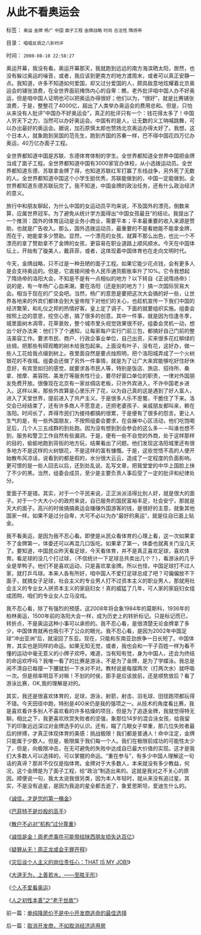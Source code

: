 # 从此不看奥运会

标签： `奥运` `金牌` `杨广` `中国` `面子工程` `金牌战略` `时尚` `合法性` `隋炀帝` 

目录： `唱唱反调之八卦时评`

时间： `2008-08-10 22:58:27`

奥运开幕，我没有看。奥运开幕那天，我就跑到远远的南方海滨晒太阳，居然，也没有躲过奥运的噪音，或者，我应该到更南方的地方渡周末，或者可以真正安静一点。我知道，许多不知道如何爱国，却又过分爱国的人，颇具敌意地炫耀着北京奥运会的铺张浪费，在全世界面前掩饰内心的自卑：瞧，老外批评咱中国人办不好奥运，但是咱中国人证明也可以把奥运办得很好；他们以为，“很好”，就是比赛铺张浪费，于是，整整花了4000亿，超出了人类举办奥运会的费用总和。但是，只怕从来没有人批评“中国办不好奥运会”，真正的批评只有一个：钱花得太多了！中国人穷天下之力，当然可以办好奥运会。中国有的是人，让无数的义工呐喊跳舞，可以办出最好的奥运会。据说，加石原慎太郎也赞扬北京奥运办得太好了。我想，这个日本人，就象跑到吴国的范先生，跑到齐国的苏秦一样，巴不得中国花四万亿办奥运，40万亿办面子工程。

全世界都知道中国是苏联、东德体育体制的学生。全世界都知道全世界中国把金牌当成了面子工程。全世界都知道中国有3000家官办体校，从小选拨运动员。全世界都知道东德、苏联拿金牌了得，也知道苏联红军打赢了东线战争，另外死了无数的人。全世界都知道中国这个小学生挺优秀，苏联能做到的，中国一定能做到。全世界都知道东德苏联玩完了。我不知道，中国金牌的政治任务，还有什么政治经济的意义。

旅行中和朋友聊起，为什么中国的女运动员平均来说，不及国外的漂亮，倒数来算，应属世界冠军。为了避免从统计学方面得出“中国女孩最丑”的结论。我提出了一个推测：国外的体育运动是业务小商业，需要平本；平本最重要的收入来源是赞助，也就是广告收入。那么，国外选拨运动员，最重要的不是看她能不能拿金牌，而在于，她能拿多少赞助。显然，一个漂亮的女孩，就算不那么出色，也比一个不漂亮的拿了赞助拿不了金牌的女孩，更容易在职业道路上顺风顺水。今天在中国体坛上，开始有了璇美人，戴菲菲，或者，这体现着中国体育也在走向文明时代。

今天，金牌战略，只不过是一种丑陋的面子工程。如果它能少花点钱，会有更多人是会支持奥运的。但是，它直接间接令人民币通货膨胀率升了10%。它令我想起了隋炀帝的洛阳大会，不知是不是有一点相似的地方？以下转自《正说隋炀帝》：说的是，有一年杨广心血来潮，要在洛阳（还是别的地方？）搞一次国际贸易大会。相当于现在的广交会吧。当然，杨广的意思是要把这次大会搞的好一些，让世界各地来的外宾们都体会到大皇帝陛下对他们的关心，也趁机宣传一下我们中国的经济繁荣，和礼仪之邦的热情好客。皇上定了调子，下面的就要组织实施。组委会按照上边的意思，挖空心思，搞了很多的创意。其中一件事，就是因为恰逢冬季，城里面树木凋零，花草衰败，整个城市里头视觉效果很不好。组委会灵机一动，想出个好办法来：他们下了个通知，让每家每户实行门前三包，都搞好自己门前的整洁美容工作。要求市民、商户、行政企事业单位，自己出资，买来很多花红柳绿的丝绸，把那些有碍观瞻的树木给我包起来。上面没有叶子，没有花，这好办，做一些人工花给我点缀到树上。夜里面自然是要点烛照明，把个洛阳城弄成了一个火树银花的不夜城。组委会还做了另外一件事情，就是为了让广大来宾能够吃好住好休息好，有宾至如归的感觉，就要求各市民人等，特别是饭店、旅店、招待所、桑拿、按摩、美容院、美发厅等服务性行业，要尽好窗口单位的职责，一律对外国朋友免费开放。很像现在北京有一家丝绸店老板，只许外宾进入，不许中国老乡进入。这样以来，那些外宾算是心里乐开了花，以为自己真的这是遇到了好人富人，进入了天堂世界，提前进入了共产主义。于是很多人乐不思蜀，干脆住了下来。洛交会已经结束了，还有许多商人不愿意走，还把老婆孩子、亲戚朋友都叫来，赖在洛阳。时间长了，弄得市民们为接待都搞的很累，于是便有了很多的怨言。更让人生气的是，有一些外国朋友，不按照组委会要求，在会展中心区活动，他们吃饱喝足后，几个人三五成群的到处跑。因为没有想到到会参会的这么多－－叫谁也想不到，服务和警卫工作自然有些漏洞，于是，便有一些不自觉的外商，处于这样那样的目的，偷偷地跑到背街的地方玩，结果看出了问题。他们发现这洛阳城里还有很多地方不是这样的火树银花，不是这样的富有慷慨。于是，这些觉悟不高的人便开始散布风凉话，说看到的都是假的，水分很大云云，造成了一定程度的负面影响。更可恨的是一些人回去以后，还到处乱说、乱写文章，把我堂堂的中华上国脸上抹了不少的黑。当然，组委会成员，至少是主要负责人事后受了一定的批评和纪律处分。

爱面子不是错。其实，对于一个平民来说，正正派派活得比别人好，就是很大的面子。对于一个大大小小的政府来说，自已服务的国民富裕丰足，社会安宁，那就是天大的面子。高兴的时侯搞搞奥运会赚赚外国游客的钱，是很好的主意，就象其他国家一样。如果不是过分自卑，大可不必以为办“最好的奥运”，就是往自已面上贴金。

我不看奥运，是因为我不忍心看。即使是从民众看体育的心理上看，这一次如果拿不了金牌第一，体委还可以再混几口饭吃。如果拿了第一，体委也就离关门没几天了。要知道，中国民众昨天看足球，今天看体育，并不是真正喜欢足球，喜欢体育。看足球的没几个打过球，（不信统计一下足球总共卖出几个？），看游泳的几乎全是旱鸭子。他们不是喜欢运动，只是喜欢拿金牌。所以也怪，中国足球打不过人家，就打乒乓球。本来人各有所好，咱中国人不爱打足球总成了吧？可偏偏放不下面子，就搞女子足球，社会主义的专业男人打不过资本主义的职业男人，那就用社会主义的专业女人拼资本主义的家庭妇女！真的威猛了几年，可人家的家庭妇女组成团购，咱们的专业女人立马没戏。

我不忍心看，除了有强烈的预感，这2008年将会象1984年的莫斯科，1936年的柏林奥运，1500年前的洛阳大会一样，成为历史上的转折标记。只是标记而已，转折点，不是奥运这种小事可以承担的。我不忍心看，是很清楚无论金牌拿了多少，中国体育就再也吸引不了公众的眼光。我不忍心看，是因为2002年中国足球“冲出亚洲”后，就滚回了东亚。现在，只能和东南亚劲旅争一日长短了。中国体育，其实也是同样的命运。如果无知无觉，或者，我也会和一干子百姓一样为看不懂的运动中毫无意义的小牌子欢呼。难道，当有知有觉，身为中国人，还会为终结的命运欢呼吗？我唯一看了的比赛是游泳，不是为了金牌，是为了学蝶泳。我总是闹不清自已每摆一下腰就划一下水对不对。教材说是每摆两次（打两次水）就呼吸一次。但是频率明显不对嘛！不划的时侯，那手是应该放前，还是顺势放后？看了游泳比赛，OK,我的理解是对的。

其实，我还是很喜欢体育的，足球，游泳，射箭，射击、羽毛球、田径跑项都玩得不错。今天田径中跑，特别是400米仍是我的强项之一。从技术的角度看比赛，我是喜欢看许多别人不喜欢看的许多枯燥的项目，但是为了追逐金牌，我就觉得特无聊。相比之下，我更喜欢欣赏失败者的坚强，象那位14岁的混合泳女孩，给我留下的印象远远深过对金牌选手的认识。还有，瞄了几眼女子举重，那几位失败者最后的拼搏，才真正体现体育的美感：挑战极限！我们都是普通人！命中注定，金牌只能属于少数人。但是，极限属于我们每一个人。我们在极限前成功的可能性太少了，但是，向极限冲击，在无可避免的失败中达成自已最大价值的实现。这才是我们大多数人可以选择的，可以掌握的命运。“重在参与”，有多少中国人理解这一句话的真谛？那并不仅仅是指体育。金牌对于大多数人，本来就没有多少教益，何况，这个金牌是为了面子工程，给“政治”制造出来的。这就是我对之不关心的原因。顺便说一句，我太太说我很另类，因为本人年轻时，就从来没有追过星。其实，不是没有追星，是因为我追的星全都去逝了，象爱恩斯坦，爱迪生什么的。

《[诚信，才是您的第一桶金](../../../2008/6/19/诚信，才是您的第一桶金.md)》

《[巴菲特不是炒股的高手](../../../2008/6/12/巴菲特不是炒股的高手.md)》

《[散户不必对“机构”过分尊重](../../../2007/12/11/相信自已！散户不必对“机构”过分尊重.md)》

《[诚信是金！周老虎事件可能带给陕西朋友损失达百亿](../../../2008/6/30/诚信是金！周老虎事件可能带给陕西朋友损失达百亿.md)》

《[疑罪从无！周正龙或会无罪开释](../../../2008/7/1/科学就是民主，华南虎闹剧中认小左.md)》

《[灾后谈个人主义的岗位责任心：THAT IS MY JOB!](../../../2008/5/26/THATISMYJOB!范美忠跑跑事件上的职业责任.md)》

《[大道无为，上善若水，——至胜无形](../../../2008/2/20/大道无为，上善若水，——至胜无形.md)》

《[个人不爱看奥运](../../../2008/8/10/从此不看奥运会.md)》

《[人之初性本善”之“老于世故”](../../../2008/9/4/“人之初性本善”之“老于世故”.md)》



前一篇：[单纯降房价不是中小开发商逃命的最佳选择](../../../2008/8/8/单纯降房价不是中小开发商逃命的最佳选择.md)

后一篇：[取消开发商，不如取消经济适用房](../../../2008/8/11/取消开发商，不如取消经济适用房.md)